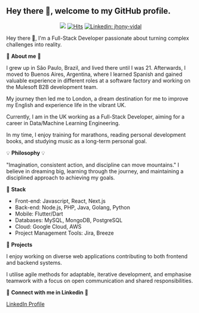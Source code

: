 ## Hey there 👋, welcome to my GitHub profile.

<div align="center" width="50">

![](https://komarev.com/ghpvc/?username=mrjhonyvidalD&style=flat&color=orange&label=PROFILE+VIEWS)
[![Hits](https://hits.seeyoufarm.com/api/count/incr/badge.svg?url=https%3A%2F%2Fgithub.com%2Fmrjhonyvidal&count_bg=%2379C83D&title_bg=%23555555&icon=mediafire.svg&icon_color=%23E7E7E7&title=HITS&edge_flat=false)](https://hits.seeyoufarm.com)
[![Linkedin: jhony-vidal](https://img.shields.io/badge/-jhonyvidal-blue?style=flat-square&logo=Linkedin&logoColor=white&link=https://www.linkedin.com/in/jhony-vidal/)](https://www.linkedin.com/in/jhony-vidal/)
</div>

Hey there 👋, I'm a Full-Stack Developer passionate about turning complex challenges into reality. 

🌟 **About me** 🌟

I grew up in São Paulo, Brazil, and lived there until I was 21. Afterwards, I moved to Buenos Aires, Argentina, where I learned Spanish and gained valuable experience in different roles at a software factory and working on the Mulesoft B2B development team. 

My journey then led me to London, a dream destination for me to improve my English and experience life in the vibrant UK. 

Currently, I am in the UK working as a Full-Stack Developer, aiming for a career in Data/Machine Learning Engineering. 

In my time, I enjoy training for marathons, reading personal development books, and studying music as a long-term personal goal.

💡 **Philosophy** 💡

"Imagination, consistent action, and discipline can move mountains." I believe in dreaming big, learning through the journey, and maintaining a disciplined approach to achieving my goals.

🔨 **Stack**

- Front-end: Javascript, React, Next.js
- Back-end: Node.js, PHP, Java, Golang, Python
- Mobile: Flutter/Dart
- Databases: MySQL, MongoDB, PostgreSQL
- Cloud: Google Cloud, AWS
- Project Management Tools: Jira, Breeze

🚀 **Projects**

I enjoy working on diverse web applications contributing to both frontend and backend systems.

I utilise agile methods for adaptable, iterative development, and emphasise teamwork with a focus on open communication and shared responsibilities.

🔗 **Connect with me in Linkedin** 🔗

[LinkedIn Profile](https://www.linkedin.com/in/jhony-vidal/)
